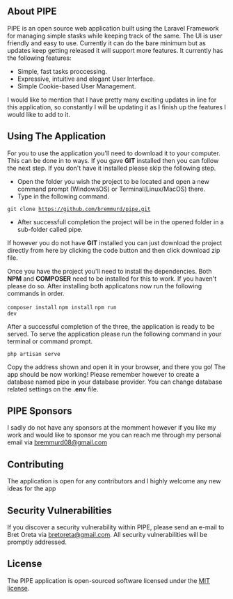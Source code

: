 ## About PIPE

PIPE is an open source web application built using the Laravel Framework for managing simple stasks while keeping track of the same. The UI is 
user friendly and easy to use. Currently it can do the bare minimum but as updates keep getting released it will support more features. It currently has the following features:

- Simple, fast tasks proccessing.
- Expressive, intuitive and elegant User Interface.
- Simple Cookie-based User Management.

I would like to mention that I have pretty many exciting updates in line for this application, so constantly I will be updating it as I finish up the features I would like to add to it.

## Using The Application

For you to use the application you'll need to download it to your computer. This can be done in to ways. If you gave **GIT** installed then you can follow the next step. If you don't have it installed please skip the following step.

- Open the folder you wish the project to be located and open a new command prompt (WindowsOS) or Terminal(Linux/MacOS) there.
- Type in the following command.

<code>git clone https://github.com/bremmurd/pipe.git</code>

- After successfull completion the project will be in the opened folder in a sub-folder called pipe.

If however you do not have **GIT** installed you can just download the project directly from here by clicking the code button and then click download zip file.

Once you have the project you'll need to install the dependencies. Both **NPM** and **COMPOSER** need to be installed for this to work. If you haven't please do so. After installing both applicatons now run the following commands in order.

<code>composer install</code>
<code>npm install</code>
<code>npm run dev</code>

After a successful completion of the three, the application is ready to be served. To serve the application please run the following command in your terminal or command prompt.

<code>php artisan serve</code>

Copy the address shown and open it in your browser, and there you go! The app should be now working! Please remember however to create a database named pipe in your database provider. You can change database related settings on the **.env** file.

## PIPE Sponsors

I sadly do not have any sponsors at the momment however if you like my work and would like to sponsor me you can reach me through my personal email via [bremmurd08@gmail.com](mailto:bremmurd08@gmail.com)

## Contributing

The application is open for any contributors and I highly welcome any new ideas for the app

## Security Vulnerabilities

If you discover a security vulnerability within PIPE, please send an e-mail to Bret Oreta via [bretoreta@gmail.com](mailto:bretoreta@gmail.com). All security vulnerabilities will be promptly addressed.

## License

The PIPE application is open-sourced software licensed under the [MIT license](https://opensource.org/licenses/MIT).
